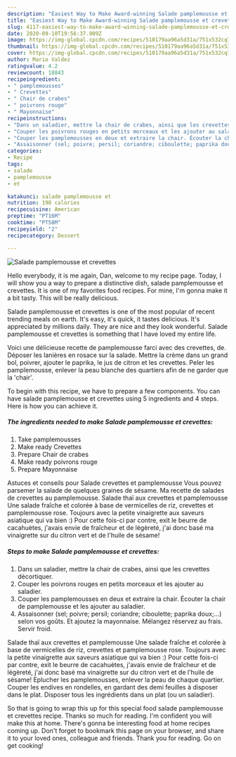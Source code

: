 ```yaml
---
description: "Easiest Way to Make Award-winning Salade pamplemousse et crevettes"
title: "Easiest Way to Make Award-winning Salade pamplemousse et crevettes"
slug: 4117-easiest-way-to-make-award-winning-salade-pamplemousse-et-crevettes
date: 2020-09-10T19:56:37.909Z
image: https://img-global.cpcdn.com/recipes/510179aa96a5d31a/751x532cq70/salade-pamplemousse-et-crevettes-photo-principale-de-la-recette.jpg
thumbnail: https://img-global.cpcdn.com/recipes/510179aa96a5d31a/751x532cq70/salade-pamplemousse-et-crevettes-photo-principale-de-la-recette.jpg
cover: https://img-global.cpcdn.com/recipes/510179aa96a5d31a/751x532cq70/salade-pamplemousse-et-crevettes-photo-principale-de-la-recette.jpg
author: Mario Valdez
ratingvalue: 4.2
reviewcount: 18843
recipeingredient:
- " pamplemousses"
- " Crevettes"
- " Chair de crabes"
- " poivrons rouge"
- " Mayonnaise"
recipeinstructions:
- "Dans un saladier, mettre la chair de crabes, ainsi que les crevettes décortiquer."
- "Couper les poivrons rouges en petits morceaux et les ajouter au saladier."
- "Couper les pamplemousses en deux et extraire la chair. Écouter la chair de pamplemousse et les ajouter au saladier."
- "Assaisonner (sel; poivre; persil; coriandre; ciboulette; paprika doux;...) selon vos goûts. Et ajoutez la mayonnaise. Mélangez réservez au frais. Servir froid."
categories:
- Recipe
tags:
- salade
- pamplemousse
- et

katakunci: salade pamplemousse et 
nutrition: 198 calories
recipecuisine: American
preptime: "PT16M"
cooktime: "PT58M"
recipeyield: "2"
recipecategory: Dessert

---
```



![Salade pamplemousse et crevettes](https://img-global.cpcdn.com/recipes/510179aa96a5d31a/751x532cq70/salade-pamplemousse-et-crevettes-photo-principale-de-la-recette.jpg)

Hello everybody, it is me again, Dan, welcome to my recipe page. Today, I will show you a way to prepare a distinctive dish, salade pamplemousse et crevettes. It is one of my favorites food recipes. For mine, I'm gonna make it a bit tasty. This will be really delicious.

Salade pamplemousse et crevettes is one of the most popular of recent trending meals on earth. It's easy, it's quick, it tastes delicious. It's appreciated by millions daily. They are nice and they look wonderful. Salade pamplemousse et crevettes is something that I have loved my entire life.

Voici une délicieuse recette de pamplemousse farci avec des crevettes, de. Déposer les lanières en rosace sur la salade. Mettre la crème dans un grand bol, poivrer, ajouter le paprika, le jus de citron et les crevettes. Peler les pamplemousse, enlever la peau blanche des quartiers afin de ne garder que la &#39;chair&#39;.


To begin with this recipe, we have to prepare a few components. You can have salade pamplemousse et crevettes using 5 ingredients and 4 steps. Here is how you can achieve it.

<!--inarticleads1-->

##### The ingredients needed to make Salade pamplemousse et crevettes:

1. Take  pamplemousses
1. Make ready  Crevettes
1. Prepare  Chair de crabes
1. Make ready  poivrons rouge
1. Prepare  Mayonnaise


Astuces et conseils pour Salade crevettes et pamplemousse Vous pouvez parsemer la salade de quelques graines de sésame. Ma recette de salades de crevettes au pamplemousse. Salade thaï aux crevettes et pamplemousse Une salade fraîche et colorée à base de vermicelles de riz, crevettes et pamplemousse rose. Toujours avec la petite vinaigrette aux saveurs asiatique qui va bien :) Pour cette fois-ci par contre, exit le beurre de cacahuètes, j&#39;avais envie de fraîcheur et de légèreté, j&#39;ai donc basé ma vinaigrette sur du citron vert et de l&#39;huile de sésame! 

<!--inarticleads2-->

##### Steps to make Salade pamplemousse et crevettes:

1. Dans un saladier, mettre la chair de crabes, ainsi que les crevettes décortiquer.
1. Couper les poivrons rouges en petits morceaux et les ajouter au saladier.
1. Couper les pamplemousses en deux et extraire la chair. Écouter la chair de pamplemousse et les ajouter au saladier.
1. Assaisonner (sel; poivre; persil; coriandre; ciboulette; paprika doux;...) selon vos goûts. Et ajoutez la mayonnaise. Mélangez réservez au frais. Servir froid.


Salade thaï aux crevettes et pamplemousse Une salade fraîche et colorée à base de vermicelles de riz, crevettes et pamplemousse rose. Toujours avec la petite vinaigrette aux saveurs asiatique qui va bien :) Pour cette fois-ci par contre, exit le beurre de cacahuètes, j&#39;avais envie de fraîcheur et de légèreté, j&#39;ai donc basé ma vinaigrette sur du citron vert et de l&#39;huile de sésame! Eplucher les pamplemousses, enlever la peau de chaque quartier. Couper les endives en rondelles, en gardant des demi feuilles à disposer dans le plat. Disposer tous les ingrédients dans un plat (ou un saladier). 

So that is going to wrap this up for this special food salade pamplemousse et crevettes recipe. Thanks so much for reading. I'm confident you will make this at home. There's gonna be interesting food at home recipes coming up. Don't forget to bookmark this page on your browser, and share it to your loved ones, colleague and friends. Thank you for reading. Go on get cooking!
